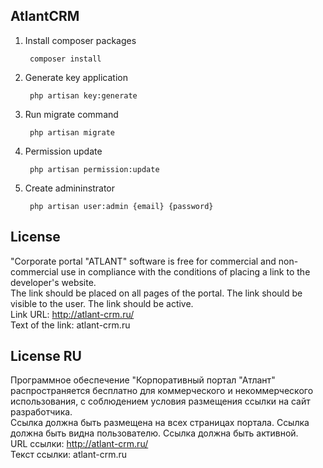 ## AtlantCRM

1. Install composer packages

        composer install

1. Generate key application

        php artisan key:generate

1. Run migrate command

        php artisan migrate

1. Permission update

        php artisan permission:update

1. Create admininstrator

        php artisan user:admin {email} {password}
        
## License
"Corporate portal "ATLANT" software is free for commercial and non-commercial use in compliance with the conditions of placing a link to the developer's website.  
The link should be placed on all pages of the portal. The link should be visible to the user. The link should be active.  
Link URL: http://atlant-crm.ru/  
Text of the link: atlant-crm.ru  

## License RU
Программное обеспечение "Корпоративный портал "Атлант" распространяется бесплатно для коммерческого и некоммерческого использования, с соблюдением условия размещения ссылки на сайт разработчика.  
Ссылка должна быть размещена на всех страницах портала. Ссылка должна быть видна пользователю. Ссылка должна быть активной.   
URL ссылки: http://atlant-crm.ru/  
Текст ссылки: atlant-crm.ru  
